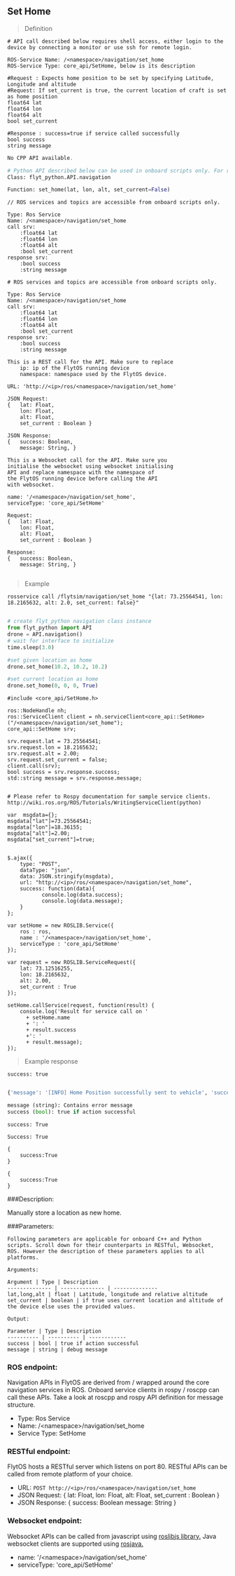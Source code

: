 ## Set Home


> Definition

```shell
# API call described below requires shell access, either login to the device by connecting a monitor or use ssh for remote login.

ROS-Service Name: /<namespace>/navigation/set_home
ROS-Service Type: core_api/SetHome, below is its description

#Request : Expects home position to be set by specifying Latitude, Longitude and altitude
#Request: If set_current is true, the current location of craft is set as home position
float64 lat
float64 lon
float64 alt
bool set_current

#Response : success=true if service called successfully 
bool success
string message
```

```cpp
No CPP API available.
```

```python
# Python API described below can be used in onboard scripts only. For remote scripts you can use http client libraries to call FlytOS REST endpoints from Python.
Class: flyt_python.API.navigation

Function: set_home(lat, lon, alt, set_current=False)
```

```cpp--ros
// ROS services and topics are accessible from onboard scripts only.

Type: Ros Service
Name: /<namespace>/navigation/set_home
call srv:
    :float64 lat
    :float64 lon
    :float64 alt
    :bool set_current
response srv: 
    :bool success
    :string message
```

```python--ros
# ROS services and topics are accessible from onboard scripts only.

Type: Ros Service
Name: /<namespace>/navigation/set_home
call srv:
    :float64 lat
    :float64 lon
    :float64 alt
    :bool set_current
response srv: 
    :bool success
    :string message

```

```javascript--REST
This is a REST call for the API. Make sure to replace 
    ip: ip of the FlytOS running device
    namespace: namespace used by the FlytOS device.

URL: 'http://<ip>/ros/<namespace>/navigation/set_home'

JSON Request:
{   lat: Float,
    lon: Float,
    alt: Float,
    set_current : Boolean }

JSON Response:
{   success: Boolean,
    message: String, }

```

```javascript--Websocket
This is a Websocket call for the API. Make sure you 
initialise the websocket using websocket initialising 
API and replace namespace with the namespace of 
the FlytOS running device before calling the API 
with websocket.

name: '/<namespace>/navigation/set_home',
serviceType: 'core_api/SetHome'

Request:
{   lat: Float,
    lon: Float,
    alt: Float,
    set_current : Boolean }

Response:
{   success: Boolean,
    message: String, }


```


> Example

```shell
rosservice call /flytsim/navigation/set_home "{lat: 73.25564541, lon: 18.2165632, alt: 2.0, set_current: false}"  
```

```cpp
```

```python
# create flyt_python navigation class instance
from flyt_python import API
drone = API.navigation()
# wait for interface to initialize
time.sleep(3.0)

#set given location as home 
drone.set_home(10.2, 10.2, 10.2)

#set current location as home
drone.set_home(0, 0, 0, True)
```

```cpp--ros
#include <core_api/SetHome.h>

ros::NodeHandle nh;
ros::ServiceClient client = nh.serviceClient<core_api::SetHome>("/<namespace>/navigation/set_home");
core_api::SetHome srv;

srv.request.lat = 73.25564541;
srv.request.lon = 18.2165632;
srv.request.alt = 2.00;
srv.request.set_current = false;
client.call(srv);
bool success = srv.response.success;
std::string message = srv.response.message;
```

```python--ros

# Please refer to Rospy documentation for sample service clients. http://wiki.ros.org/ROS/Tutorials/WritingServiceClient(python)

```

```javascript--REST
var  msgdata={};
msgdata["lat"]=73.25564541;
msgdata["lon"]=18.36155;
msgdata["alt"]=2.00;
msgdata["set_current"]=true;


$.ajax({
    type: "POST",
    dataType: "json",
    data: JSON.stringify(msgdata),
    url: "http://<ip>/ros/<namespace>/navigation/set_home",  
    success: function(data){
           console.log(data.success);
           console.log(data.message);
    }
};

```

```javascript--Websocket
var setHome = new ROSLIB.Service({
    ros : ros,
    name : '/<namespace>/navigation/set_home',
    serviceType : 'core_api/SetHome'
});

var request = new ROSLIB.ServiceRequest({
    lat: 73.12516255,
    lon: 18.2165632,
    alt: 2.00,
    set_current : True 
});

setHome.callService(request, function(result) {
    console.log('Result for service call on '
      + setHome.name
      + ': '
      + result.success
      +': '
      + result.message);
});
```


> Example response

```shell
success: true
```

```cpp
```

```python
{'message': '[INFO] Home Position successfully sent to vehicle', 'success': True}

message (string): Contains error message
success (bool): true if action successful
```

```cpp--ros
success: True
```

```python--ros
Success: True
```

```javascript--REST
{
    success:True
}

```

```javascript--Websocket
{
    success:True
}

```





###Description:

Manually store a location as new home.

###Parameters:
    
    Following parameters are applicable for onboard C++ and Python scripts. Scroll down for their counterparts in RESTful, Websocket, ROS. However the description of these parameters applies to all platforms. 
    
    Arguments:
    
    Argument | Type | Description
    -------------- | -------------- | --------------
    lat,long,alt | float | Latitude, longitude and relative altitude
    set_current | boolean | if true uses current location and altitude of the device else uses the provided values.
    
    Output:
    
    Parameter | Type | Description
    ---------- | ---------- | ------------
    success | bool | true if action successful
    message | string | debug message

### ROS endpoint:
Navigation APIs in FlytOS are derived from / wrapped around the core navigation services in ROS. Onboard service clients in rospy / roscpp can call these APIs. Take a look at roscpp and rospy API definition for message structure. 

* Type: Ros Service</br> 
* Name: /\<namespace\>/navigation/set_home</br>
* Service Type: SetHome

### RESTful endpoint:
FlytOS hosts a RESTful server which listens on port 80. RESTful APIs can be called from remote platform of your choice.

* URL: ``POST http://<ip>/ros/<namespace>/navigation/set_home``
* JSON Request:
{
    lat: Float,
    lon: Float,
    alt: Float,
    set_current : Boolean 
}
* JSON Response:
{
    success: Boolean
    message: String
}


### Websocket endpoint:
Websocket APIs can be called from javascript using  [roslibjs library.](https://github.com/RobotWebTools/roslibjs) 
Java websocket clients are supported using [rosjava.](http://wiki.ros.org/rosjava)

* name: '/\<namespace\>/navigation/set_home'</br>
* serviceType: 'core_api/SetHome'



